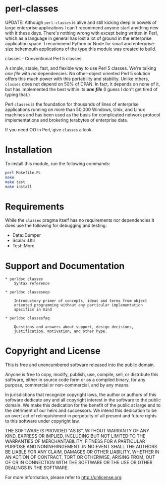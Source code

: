 perl-classes
============

UPDATE: Although `perl-classes` is alive and still kicking deep in bowels of large enterprise applications I can't recommend anyone start anything new with it these days. There's nothing wrong with except being written in Perl, which as a language in general has lost a lot of ground in the enterprise application space. I recommend Python or Node for small and enterprise-size behemouth applications of the type this module was created to build.

classes - Conventional Perl 5 classes

A simple, stable, fast, and flexible way to use Perl 5 classes. We're
talking *one file* with *no* dependencies. No other-object oriented Perl 5
solution offers this much power with this portability and stability.
Unlike others, `classes` does not depend on 50% of CPAN. In fact, it
depends on none of it, but has implemented the best within its ***one
file*** (I guess I don't get tired of typing that.)

Perl `classes` is the foundation for thousands of lines of enterprise
applications running on more than 50,000 Windows, Unix, and Linux machines
and has been used as the basis for complicated network protocol implementations
and brokering terabytes of enterprise data.

If you need OO in Perl, give `classes` a look.

Installation
============

To install this module, run the following commands:

``` bash
perl Makefile.PL
make
make test
make install
```

Requirements
============

While the `classes` pragma itself has no requirements nor dependencies
it does use the following for debugging and testing:

* Data::Dumper
* Scalar::Util
* Test::More

Support and Documentation
==========================

    * perldoc classes
        Syntax reference

    * perldoc classesoop

        Introductory primer of concepts, ideas and terms from object
        oriented programming without any particular implementation
        specifics in mind

    * perldoc classesfaq

        Questions and answers about support, design decisions,
        justification, motivation, and other hype.

Copyright and License
=======================

This is free and unencumbered software released into the public domain.

Anyone is free to copy, modify, publish, use, compile, sell, or
distribute this software, either in source code form or as a compiled
binary, for any purpose, commercial or non-commercial, and by any
means.

In jurisdictions that recognize copyright laws, the author or authors
of this software dedicate any and all copyright interest in the
software to the public domain. We make this dedication for the benefit
of the public at large and to the detriment of our heirs and
successors. We intend this dedication to be an overt act of
relinquishment in perpetuity of all present and future rights to this
software under copyright law.

THE SOFTWARE IS PROVIDED "AS IS", WITHOUT WARRANTY OF ANY KIND,
EXPRESS OR IMPLIED, INCLUDING BUT NOT LIMITED TO THE WARRANTIES OF
MERCHANTABILITY, FITNESS FOR A PARTICULAR PURPOSE AND NONINFRINGEMENT.
IN NO EVENT SHALL THE AUTHORS BE LIABLE FOR ANY CLAIM, DAMAGES OR
OTHER LIABILITY, WHETHER IN AN ACTION OF CONTRACT, TORT OR OTHERWISE,
ARISING FROM, OUT OF OR IN CONNECTION WITH THE SOFTWARE OR THE USE OR
OTHER DEALINGS IN THE SOFTWARE.

For more information, please refer to <http://unlicense.org>

